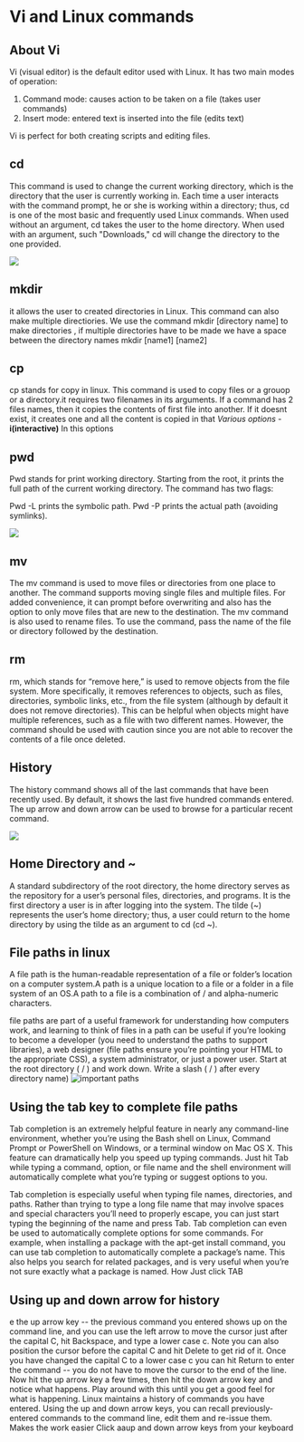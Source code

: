 # Vi and Linux commands

## About Vi
Vi (visual editor) is the default editor used with Linux. It has two main modes of operation:

1. Command mode: causes action to be taken on a file (takes user commands)
1. Insert mode: entered text is inserted into the file (edits text)

Vi is perfect for both creating scripts and editing files.

## cd
  This command is used to change the current working directory, which is the directory that the user is currently working in. Each time a user interacts with the command prompt, he or she is working within a directory; thus, cd is one of the most basic and frequently used Linux commands. When used without an argument, cd takes the user to the home directory. When used with an argument, such "Downloads," cd will change the directory to the one provided. 

<img src="https://media.geeksforgeeks.org/wp-content/uploads/Screenshot-from-2018-12-20-10-56-04-1.png" >

## mkdir
  it allows the user to created directories in Linux. This command can also make multiple directiories. We use the command mkdir [directory name] to make directories , if multiple directories have to be made we have a space between the directory names mkdir [name1] [name2]
## cp
  cp stands for copy in linux. This command is used to copy files or a grouop or a directory.it requires two filenames in its arguments. If a command has 2 files names, then it copies the contents of first file into another. If it doesnt exist, it creates one and all the content is copied in that 
      *Various options*
      -**i(interactive)** In this options
 
 ## pwd 
 Pwd stands for print working directory. Starting from the root, it prints the full path of the current working directory. The command has two flags:

Pwd -L prints the symbolic path.
Pwd -P prints the actual path (avoiding symlinks).

<img src ="https://media.geeksforgeeks.org/wp-content/uploads/built-inPwd-1.png">

## mv
The mv command is used to move files or directories from one place to another. The command supports moving single files and multiple files. For added convenience, it can prompt before overwriting and also has the option to only move files that are new to the destination. The mv command is also used to rename files. To use the command, pass the name of the file or directory followed by the destination.

## rm
rm, which stands for “remove here,” is used to remove objects from the file system. More specifically, it removes references to objects, such as files, directories, symbolic links, etc., from the file system (although by default it does not remove directories). This can be helpful when objects might have multiple references, such as a file with two different names. However, the command should be used with caution since you are not able to recover the contents of a file once deleted.

## History
The history command shows all of the last commands that have been recently used. By default, it shows the last five hundred commands entered. The up arrow and down arrow can be used to browse for a particular recent command.

<img src= "https://geek-university.com/wp-content/images/linux/history_command1.jpg?x67341" >

## Home Directory and ~
A standard subdirectory of the root directory, the home directory serves as the repository for a user’s personal files, directories, and programs. It is the first directory a user is in after logging into the system. The tilde (~) represents the user’s home directory; thus, a user could return to the home directory by using the tilde as an argument to cd (cd ~).

## File paths in linux
A file path is the human-readable representation of a file or folder’s location on a computer system.A path is a unique location to a file or a folder in a file system of an OS.A path to a file is a combination of / and alpha-numeric characters.

file paths are part of a useful framework for understanding how computers work, and learning to think of files in a path can be useful if you’re looking to become a developer (you need to understand the paths to support libraries), a web designer (file paths ensure you’re pointing your HTML to the appropriate CSS), a system administrator, or just a power user.
Start at the root directory ( / ) and work down.
Write a slash ( / ) after every directory name)
<img src= "https://www.tecmint.com/wp-content/uploads/2013/09/Linux-Directory-Structure.jpeg" alt= "important paths"> 

## Using the tab key to complete file paths
Tab completion is an extremely helpful feature in nearly any command-line environment, whether you’re using the Bash shell on Linux, Command Prompt or PowerShell on Windows, or a terminal window on Mac OS X.
This feature can dramatically help you speed up typing commands. Just hit Tab while typing a command, option, or file name and the shell environment will automatically complete what you’re typing or suggest options to you.

Tab completion is especially useful when typing file names, directories, and paths. Rather than trying to type a long file name that may involve spaces and special characters you’ll need to properly escape, you can just start typing the beginning of the name and press Tab.
Tab completion can even be used to automatically complete options for some commands. For example, when installing a package with the apt-get install command, you can use tab completion to automatically complete a package’s name. This also helps you search for related packages, and is very useful when you’re not sure exactly what a package is named.
How
Just click TAB

## Using up and down arrow for history 
e the up arrow key -- the previous command you entered shows up on the command line, and you can use the left arrow to move the cursor just after the capital C, hit Backspace, and type a lower case c. Note you can also position the cursor before the capital C and hit Delete to get rid of it.
Once you have changed the capital C to a lower case c you can hit Return to enter the command -- you do not have to move the cursor to the end of the line.
Now hit the up arrow key a few times, then hit the down arrow key and notice what happens. Play around with this until you get a good feel for what is happening.
Linux maintains a history of commands you have entered. Using the up and down arrow keys, you can recall previously-entered commands to the command line, edit them and re-issue them.
Makes the work easier
Click aaup and down arrow keys from your keyboard
